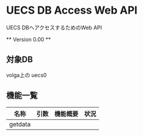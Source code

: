 # UECS DB Access Web API

UECS DBへアクセスするためのWeb API

** Version 0.00 **

## 対象DB

 volga上の uecs0

## 機能一覧

| 名称 | 引数 | 機能概要 | 状況 |
|:----:|:-----|:---------|:----:|
| getdata | 
